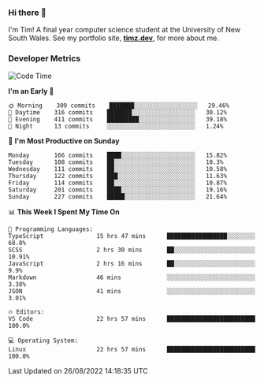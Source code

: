 ### Hi there 👋

I'm Tim! A final year computer science student at the University of New South
Wales. See my portfolio site, <strong><a href="https://timz.dev">timz.dev</a></strong>,
for more about me.

### Developer Metrics

<!-- [![Top Languages](https://github-readme-stats.vercel.app/api/wakatime?username=Tymotex&langs_count=5&custom_title=Top%205%20Languages&hide=Other&theme=material-palenight)](https://github.com/anuraghazra/github-readme-stats) -->

<!--START_SECTION:waka-->
![Code Time](http://img.shields.io/badge/Code%20Time-987%20hrs%2044%20mins-blue)

**I'm an Early 🐤** 

```text
🌞 Morning    309 commits    ███████░░░░░░░░░░░░░░░░░░   29.46% 
🌆 Daytime    316 commits    ███████░░░░░░░░░░░░░░░░░░   30.12% 
🌃 Evening    411 commits    █████████░░░░░░░░░░░░░░░░   39.18% 
🌙 Night      13 commits     ░░░░░░░░░░░░░░░░░░░░░░░░░   1.24%

```
📅 **I'm Most Productive on Sunday** 

```text
Monday       166 commits    ████░░░░░░░░░░░░░░░░░░░░░   15.82% 
Tuesday      108 commits    ██░░░░░░░░░░░░░░░░░░░░░░░   10.3% 
Wednesday    111 commits    ██░░░░░░░░░░░░░░░░░░░░░░░   10.58% 
Thursday     122 commits    ███░░░░░░░░░░░░░░░░░░░░░░   11.63% 
Friday       114 commits    ██░░░░░░░░░░░░░░░░░░░░░░░   10.87% 
Saturday     201 commits    ████░░░░░░░░░░░░░░░░░░░░░   19.16% 
Sunday       227 commits    █████░░░░░░░░░░░░░░░░░░░░   21.64%

```


📊 **This Week I Spent My Time On** 

```text
💬 Programming Languages: 
TypeScript               15 hrs 47 mins      █████████████████░░░░░░░░   68.8% 
SCSS                     2 hrs 30 mins       ██░░░░░░░░░░░░░░░░░░░░░░░   10.91% 
JavaScript               2 hrs 16 mins       ██░░░░░░░░░░░░░░░░░░░░░░░   9.9% 
Markdown                 46 mins             ░░░░░░░░░░░░░░░░░░░░░░░░░   3.38% 
JSON                     41 mins             ░░░░░░░░░░░░░░░░░░░░░░░░░   3.01%

🔥 Editors: 
VS Code                  22 hrs 57 mins      █████████████████████████   100.0%

💻 Operating System: 
Linux                    22 hrs 57 mins      █████████████████████████   100.0%

```


 Last Updated on 26/08/2022 14:18:35 UTC
<!--END_SECTION:waka-->

<!-- [![Tymotex's GitHub stats](https://github-readme-stats.vercel.app/api?username=Tymotex)](https://github.com/anuraghazra/github-readme-stats) -->
